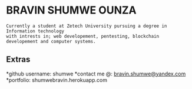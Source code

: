 # BRAVIN SHUMWE OUNZA
```
Currently a student at Zetech University pursuing a degree in Information technology
with intrests in; web developement, pentesting, blockchain developement and computer systems.
```
Extras
------

*github username: shumwe
*contact me @: bravin.shumwe@yandex.com
*portfolio: shumwebravin.herokuapp.com


